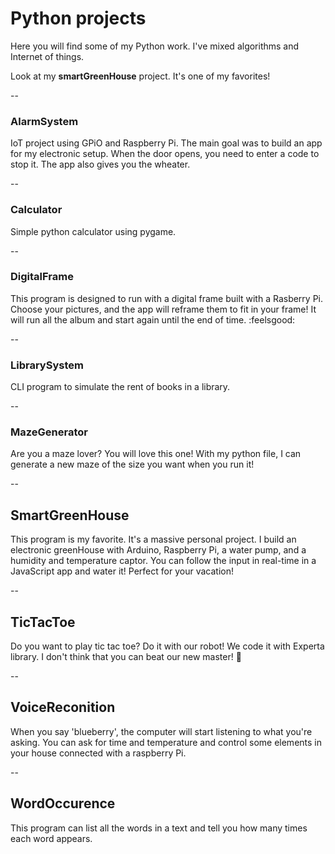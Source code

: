 # Python projects

Here you will find some of my Python work. I've mixed algorithms and Internet of things.

Look at my **smartGreenHouse** project. It's one of my favorites! 

-- 

### AlarmSystem

IoT project using GPiO and Raspberry Pi. The main goal was to build an app for my electronic setup. 
When the door opens, you need to enter a code to stop it. 
The app also gives you the wheater. 

--

### Calculator

Simple python calculator using pygame. 

--

### DigitalFrame

This program is designed to run with a digital frame built with a Rasberry Pi. 
Choose your pictures, and the app will reframe them to fit in your frame! It will run all the album and start again until the end of time. :feelsgood:

-- 

### LibrarySystem

CLI program to simulate the rent of books in a library. 

--

### MazeGenerator

Are you a maze lover? You will love this one! With my python file, I can generate a new maze of the size you want when you run it!

-- 

## SmartGreenHouse

This program is my favorite. It's a massive personal project. I build an electronic greenHouse with Arduino, Raspberry Pi, a water pump, and a humidity and temperature captor. You can follow the input in real-time in a JavaScript app and water it! Perfect for your vacation!

--

## TicTacToe

Do you want to play tic tac toe? Do it with our robot! We code it with Experta library. I don't think that you can beat our new master! :robot:

--

## VoiceReconition

When you say 'blueberry', the computer will start listening to what you're asking. You can ask for time and temperature and control some elements in your house connected with a raspberry Pi.

--

## WordOccurence

This program can list all the words in a text and tell you how many times each word appears. 
